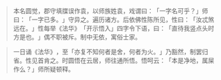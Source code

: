 
> 本名圆觉，郡守填牒误作袁，以师族姓袁，戏谓曰：​「一字名可乎？​」师曰：​「一字已多。​」守异之。遍历诸方。后依佛性陈所见，性曰：​「汝忒煞远在。​」性每举《法华》​「开示悟入」四字令下语，曰：​「直待我竖点头时方是也。​」偶不职被斥。制中无依，寓俗士家。

> 一日诵《法华》​，至「亦复不知何者是舍，何者为火。​」乃豁然，制罢归省。性见首肯之。时圆悟在云居，师往通所悟。悟呵云：​「本是净地，属屎作么？​」师所疑顿释。
